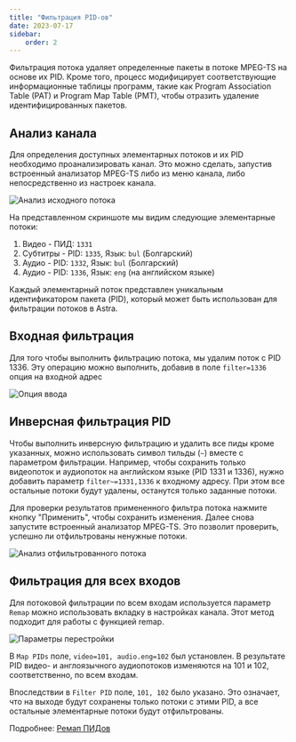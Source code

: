 ```yaml
---
title: "Фильтрация PID-ов"
date: 2023-07-17
sidebar:
    order: 2
---
```


Фильтрация потока удаляет определенные пакеты в потоке MPEG-TS на основе их PID. Кроме того, процесс модифицирует соответствующие информационные таблицы программ, такие как Program Association Table (PAT) и Program Map Table (PMT), чтобы отразить удаление идентифицированных пакетов.

## Анализ канала[](/ru/astra/processing/filter#analyze-channel)

Для определения доступных элементарных потоков и их PID необходимо проанализировать канал. Это можно сделать, запустив встроенный анализатор MPEG-TS либо из меню канала, либо непосредственно из настроек канала.

![Анализ исходного потока](https://cdn.cesbo.com/help/astra/processing/utilities/filter/analyze-original.png)

На представленном скриншоте мы видим следующие элементарные потоки:

1. Видео - ПИД: `1331`
2. Субтитры - PID: `1335`, Язык: `bul` (Болгарский)
3. Аудио - PID: `1332`, Язык: `bul` (Болгарский)
4. Аудио - PID: `1336`, Язык: `eng` (на английском языке)

Каждый элементарный поток представлен уникальным идентификатором пакета (PID), который может быть использован для фильтрации потоков в Astra.

## Входная фильтрация[](/ru/astra/processing/filter#input-filtering)

Для того чтобы выполнить фильтрацию потока, мы удалим поток с PID 1336. Эту операцию можно выполнить, добавив в поле `filter=1336` опция на входной адрес

![Опция ввода](https://cdn.cesbo.com/help/astra/processing/utilities/filter/input-options.png)

## Инверсная фильтрация PID[](/ru/astra/processing/filter#inverse-input-filtering)

Чтобы выполнить инверсную фильтрацию и удалить все пиды кроме указанных, можно использовать символ тильды (`~`) вместе с параметром фильтрации. Например, чтобы сохранить только видеопоток и аудиопоток на английском языке (PID 1331 и 1336), нужно добавить параметр `filter~=1331,1336` к входному адресу. При этом все остальные потоки будут удалены, останутся только заданные потоки.

Для проверки результатов примененного фильтра потока нажмите кнопку "Применить", чтобы сохранить изменения. Далее снова запустите встроенный анализатор MPEG-TS. Это позволит проверить, успешно ли отфильтрованы ненужные потоки.

![Анализ отфильтрованного потока](https://cdn.cesbo.com/help/astra/processing/utilities/filter/analyze-filtered.png)

## Фильтрация для всех входов[](/ru/astra/processing/filter#filtering-for-all-inputs)

Для потоковой фильтрации по всем входам используется параметр `Remap` можно использовать вкладку в настройках канала. Этот метод подходит для работы с функцией remap.

![Параметры перестройки](https://cdn.cesbo.com/help/astra/processing/utilities/filter/remap-options.png)

В `Map PIDs` поле, `video=101, audio.eng=102` был установлен. В результате PID видео- и англоязычного аудиопотоков изменяются на 101 и 102, соответственно, по всем входам.

Впоследствии в `Filter PID` поле, `101, 102` было указано. Это означает, что на выходе будут сохранены только потоки с этими PID, а все остальные элементарные потоки будут отфильтрованы.

Подробнее: [Ремап ПИДов](/ru/astra/processing/remap)
